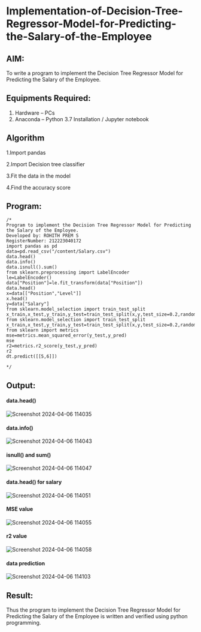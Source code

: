 # Implementation-of-Decision-Tree-Regressor-Model-for-Predicting-the-Salary-of-the-Employee

## AIM:
To write a program to implement the Decision Tree Regressor Model for Predicting the Salary of the Employee.

## Equipments Required:
1. Hardware – PCs
2. Anaconda – Python 3.7 Installation / Jupyter notebook

## Algorithm
1.Import pandas

2.Import Decision tree classifier

3.Fit the data in the model

4.Find the accuracy score 

## Program:
```
/*
Program to implement the Decision Tree Regressor Model for Predicting the Salary of the Employee.
Developed by: ROHITH PREM S
RegisterNumber: 212223040172
import pandas as pd
data=pd.read_csv("/content/Salary.csv")
data.head()
data.info()
data.isnull().sum()
from sklearn.preprocessing import LabelEncoder
le=LabelEncoder()
data["Position"]=le.fit_transform(data["Position"])
data.head()
x=data[["Position","Level"]]
x.head()
y=data["Salary"]
from sklearn.model_selection import train_test_split
x_train,x_test,y_train,y_test=train_test_split(x,y,test_size=0.2,random_state=2)
from sklearn.model_selection import train_test_split
x_train,x_test,y_train,y_test=train_test_split(x,y,test_size=0.2,random_state=2)
from sklearn import metrics
mse=metrics.mean_squared_error(y_test,y_pred) 
mse
r2=metrics.r2_score(y_test,y_pred)
r2
dt.predict([[5,6]])

*/
```

## Output:
#### data.head()
![Screenshot 2024-04-06 114035](https://github.com/rohithprem18/Implementation-of-Decision-Tree-Regressor-Model-for-Predicting-the-Salary-of-the-Employee/assets/146315115/69666c35-6fac-4e88-8d42-0119bdb0ce89)

#### data.info()
![Screenshot 2024-04-06 114043](https://github.com/rohithprem18/Implementation-of-Decision-Tree-Regressor-Model-for-Predicting-the-Salary-of-the-Employee/assets/146315115/2de5b878-0b66-42c0-bac7-cb3a9b6fba0d)

#### isnull() and sum()
![Screenshot 2024-04-06 114047](https://github.com/rohithprem18/Implementation-of-Decision-Tree-Regressor-Model-for-Predicting-the-Salary-of-the-Employee/assets/146315115/19e992d1-f22c-4492-a088-760d25dc607f)

#### data.head() for salary 
![Screenshot 2024-04-06 114051](https://github.com/rohithprem18/Implementation-of-Decision-Tree-Regressor-Model-for-Predicting-the-Salary-of-the-Employee/assets/146315115/17415255-3f43-4983-8cd6-337e31da5153)

#### MSE value
![Screenshot 2024-04-06 114055](https://github.com/rohithprem18/Implementation-of-Decision-Tree-Regressor-Model-for-Predicting-the-Salary-of-the-Employee/assets/146315115/8e9b12d9-c5a6-4608-ab3a-eea15dc71a74)

#### r2 value
![Screenshot 2024-04-06 114058](https://github.com/rohithprem18/Implementation-of-Decision-Tree-Regressor-Model-for-Predicting-the-Salary-of-the-Employee/assets/146315115/798096c3-f0a1-4a08-8643-68ed09c7d2e0)

#### data prediction
![Screenshot 2024-04-06 114103](https://github.com/rohithprem18/Implementation-of-Decision-Tree-Regressor-Model-for-Predicting-the-Salary-of-the-Employee/assets/146315115/7c815154-c5c4-423a-b089-c2aed30ab908)


## Result:
Thus the program to implement the Decision Tree Regressor Model for Predicting the Salary of the Employee is written and verified using python programming.
